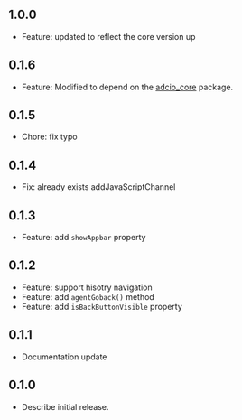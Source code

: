 ## 1.0.0
* Feature: updated to reflect the core version up

## 0.1.6

* Feature: Modified to depend on the [adcio_core](https://pub.dev/packages/adcio_core) package.

## 0.1.5

* Chore: fix typo

## 0.1.4

* Fix: already exists addJavaScriptChannel

## 0.1.3

* Feature: add `showAppbar` property

## 0.1.2

* Feature: support hisotry navigation
* Feature: add `agentGoback()` method
* Feature: add `isBackButtonVisible` property

## 0.1.1

* Documentation update

## 0.1.0

* Describe initial release.
